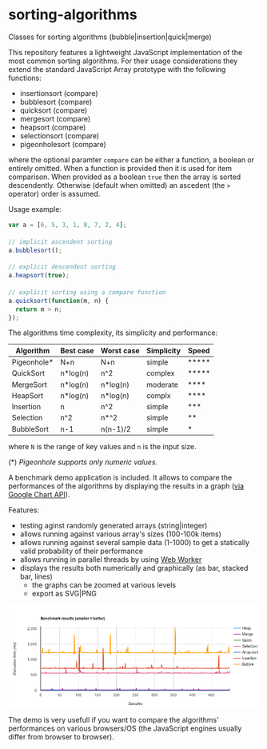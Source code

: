 # sorting-algorithms
Classes for sorting algorithms (bubble|insertion|quick|merge)

This repository features a lightweight JavaScript implementation of the most common sorting algorithms. For their usage considerations they extend the standard JavaScript Array prototype with the following functions:

- insertionsort (compare)
- bubblesort (compare)
- quicksort (compare)
- mergesort (compare)
- heapsort (compare)
- selectionsort (compare)
- pigeonholesort (compare)

where the optional paramter `compare` can be either a function, a boolean or entirely omitted. When a function is provided then it is used for item comparison. When provided as a boolean `true` then the array is sorted descendently. Otherwise (default when omitted) an ascedent (the `>` operator) order is assumed.

Usage example:

```javascript
var a = [6, 5, 3, 1, 8, 7, 2, 4];

// implicit ascendent sorting
a.bubblesort();

// explicit descendent sorting
a.heapsort(true);

// explicit sorting using a compare function
a.quicksort(function(m, n) {
  return m > n;
});
```

The algorithms time complexity, its simplicity and performance:

| Algorithm | Best case | Worst case |Simplicity| Speed |
|-----------|-----------|------------|----------|-------|
|Pigeonhole*|N+n        |N+n         |simple    | ***** |
|QuickSort  |n*log(n)   |n^2         |complex   | ***** |
|MergeSort  |n*log(n)   |n*log(n)    |moderate  | ****  |
|HeapSort   |n*log(n)   |n*log(n)    |complx    | ****  |
|Insertion  |n          |n^2         |simple    | ***   |
|Selection  |n^2        |n*^2        |simple    | **    |
|BubbleSort |n-1        |n(n-1)/2    |simple    | *     |

where `N` is the range of key values and `n` is the input size.

(*) *Pigeonhole supports only numeric values.*

A benchmark demo application is included. It allows to compare the performances of the algorithms by displaying the results in a graph ([via Google Chart API](https://developers.google.com/chart/)).

Features:
- testing aginst randomly generated arrays (string|integer)
- allows running against various array's sizes (100-100k items)
- allows running against several sample data (1-1000) to get a statically valid probability of their performance
- allows running in parallel threads by using [Web Worker](https://developer.mozilla.org/en-US/docs/Web/API/Web_Workers_API/Using_web_workers)
- displays the results both numerically and graphically (as bar, stacked bar, lines)
  * the graphs can be zoomed at various levels
  * export as SVG|PNG

![500 arrays of 10000 integer](https://raw.githubusercontent.com/eugenmihailescu/sorting-algorithms/master/demo/screenshots/benchmark-500sample.png "int array[10000], 500 samples")

The demo is very usefull if you want to compare the algorithms' performances on various browsers/OS (the JavaScript engines usually differ from browser to browser).